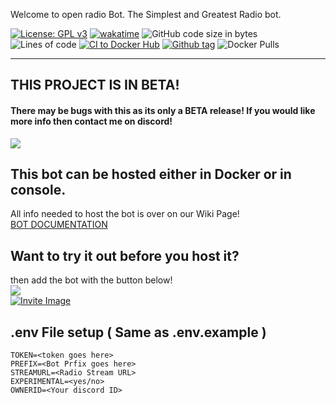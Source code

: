 Welcome to open radio Bot. The Simplest and Greatest Radio bot.

[![License: GPL v3](https://img.shields.io/badge/License-GPLv3-blue.svg)](https://www.gnu.org/licenses/gpl-3.0) [![wakatime](https://wakatime.com/badge/github/OnlyTunes/Radio-bot.svg)](https://wakatime.com/badge/github/OnlyTunes/Radio-bot) ![GitHub code size in bytes](https://img.shields.io/github/languages/code-size/OnlyTunes/Radio-Bot) ![Lines of code](https://img.shields.io/tokei/lines/github/OnlyTunes/Radio-Bot) [![CI to Docker Hub](https://github.com/OnlyTunes/Radio-Bot/actions/workflows/build.yml/badge.svg)](https://github.com/OnlyTunes/Radio-Bot/actions/workflows/build.yml) [![Github tag](https://badgen.net/github/tag/OnlyTunes/Radio-Bot)](https://github.com/OnlyTunes/Radio-Bot/tags/) ![Docker Pulls](https://img.shields.io/docker/pulls/onlytunes/open-radio-bot)

-------

## THIS PROJECT IS IN BETA! 
#### There may be bugs with this as its only a BETA release! If you would like more info then contact me on discord!
![](https://gh-shield.onlytunes.uk/api/shield/402908830532501526?theme=discord)

## This bot can be hosted either in Docker or in console. 
All info needed to host the bot is over on our Wiki Page!
\
[BOT DOCUMENTATION](https://wiki.onlytunes.uk/en/Radio-Bot/home)

## Want to try it out before you host it?
then add the bot with the button below!
\
[![](https://gh-shield.onlytunes.uk/api/shield/bot/831202518654386247?style=flat-square)](https://discord.com/api/oauth2/authorize?client_id=831202518654386247&permissions=7408896&scope=bot)
\
 [![Invite Image](https://img.shields.io/badge/Invite-Invite%20the%20bot-blue)](https://discord.com/api/oauth2/authorize?client_id=831202518654386247&permissions=7408896&scope=bot)

## .env File setup ( Same as .env.example )
```
TOKEN=<token goes here>
PREFIX=<Bot Prfix goes here>
STREAMURL=<Radio Stream URL>
EXPERIMENTAL=<yes/no>
OWNERID=<Your discord ID>
```